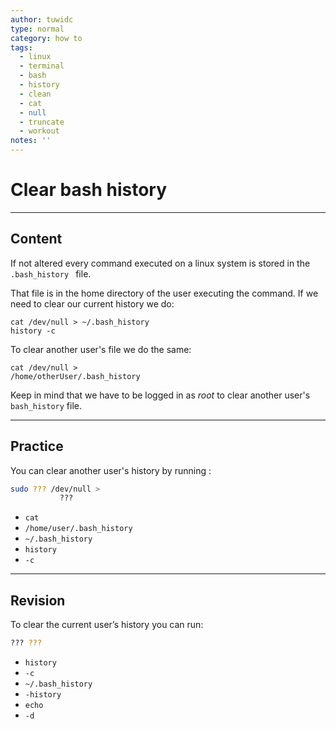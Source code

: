 ```yaml
---
author: tuwidc
type: normal
category: how to
tags:
  - linux
  - terminal
  - bash
  - history
  - clean
  - cat
  - null
  - truncate
  - workout
notes: ''
---
```


# Clear bash history


---

## Content

If not altered every command executed on a linux system is stored in the `.bash_history ` file.

That file is in the home directory of the user executing the command.
If we need to clear our current history we do:

```plain-text
cat /dev/null > ~/.bash_history
history -c
```

To clear another user's file we do the same:

```plain-text
cat /dev/null >
/home/otherUser/.bash_history
```

Keep in mind that we have to be logged in as *root* to clear another user's `bash_history` file.


---

## Practice

You can clear another user's history by running :

```bash
sudo ??? /dev/null >
           ???
```

- `cat`
- `/home/user/.bash_history`
- `~/.bash_history`
- `history`
- `-c`


---

## Revision

To clear the current user’s history you can run:

```bash
??? ???
```

- `history`
- `-c`
- `~/.bash_history`
- `-history`
- `echo`
- `-d`
 
